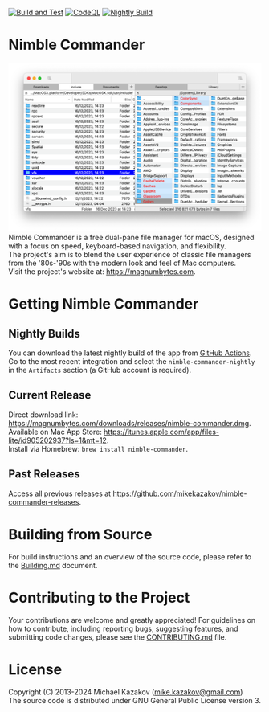 [![Build and Test](https://github.com/mikekazakov/nimble-commander/actions/workflows/build.yml/badge.svg?branch=main)](https://github.com/mikekazakov/nimble-commander/actions/workflows/build.yml)
[![CodeQL](https://github.com/mikekazakov/nimble-commander/actions/workflows/codeql.yml/badge.svg?branch=main)](https://github.com/mikekazakov/nimble-commander/actions/workflows/codeql.yml)
[![Nightly Build](https://github.com/mikekazakov/nimble-commander/actions/workflows/nightly.yml/badge.svg?branch=main)](https://github.com/mikekazakov/nimble-commander/actions/workflows/nightly.yml)

# Nimble Commander
![](Docs/nc.png)
Nimble Commander is a free dual-pane file manager for macOS, designed with a focus on speed, keyboard-based navigation, and flexibility.  
The project's aim is to blend the user experience of classic file managers from the '80s-'90s with the modern look and feel of Mac computers.  
Visit the project's website at: https://magnumbytes.com.  

# Getting Nimble Commander

## Nightly Builds
You can download the latest nightly build of the app from [GitHub Actions](https://github.com/mikekazakov/nimble-commander/actions/workflows/nightly.yml).  
Go to the most recent integration and select the `nimble-commander-nightly` in the `Artifacts` section (a GitHub account is required).

## Current Release
Direct download link: https://magnumbytes.com/downloads/releases/nimble-commander.dmg.  
Available on Mac App Store: https://itunes.apple.com/app/files-lite/id905202937?ls=1&mt=12.  
Install via Homebrew: `brew install nimble-commander`.  

## Past Releases
Access all previous releases at https://github.com/mikekazakov/nimble-commander-releases. 

# Building from Source
For build instructions and an overview of the source code, please refer to the [Building.md](Docs/Building.md) document.

# Contributing to the Project
Your contributions are welcome and greatly appreciated! For guidelines on how to contribute, including reporting bugs, suggesting features, and submitting code changes, please see the [CONTRIBUTING.md](CONTRIBUTING.md) file.

# License
Copyright (C) 2013-2024 Michael Kazakov (mike.kazakov@gmail.com)  
The source code is distributed under GNU General Public License version 3.
